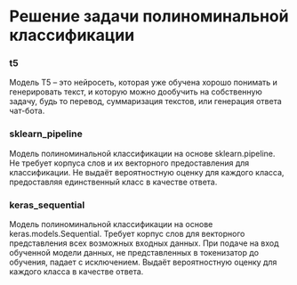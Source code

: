 # Решение задачи полиноминальной классификации

### t5
Модель T5 – это нейросеть, которая уже обучена хорошо понимать и генерировать текст, 
и которую можно дообучить на собственную задачу, 
будь то перевод, суммаризация текстов, или генерация ответа чат-бота.


### sklearn_pipeline
Модель полиноминальной классификации на основе sklearn.pipeline.  
Не требует корпуса слов и их векторного предоставления для классификации.
Не выдаёт вероятностную оценку для каждого класса, предоставляя единственный 
класс в качестве ответа.


### keras_sequential
Модель полиноминальной классификации на основе keras.models.Sequential.
Требует корпус слов для векторного представления всех возможных входных данных.
При подаче на вход обученной модели данных, не представленных в токенизатор до обучения, 
падает с исключением.
Выдаёт вероятностную оценку для каждого класса в качестве ответа.




